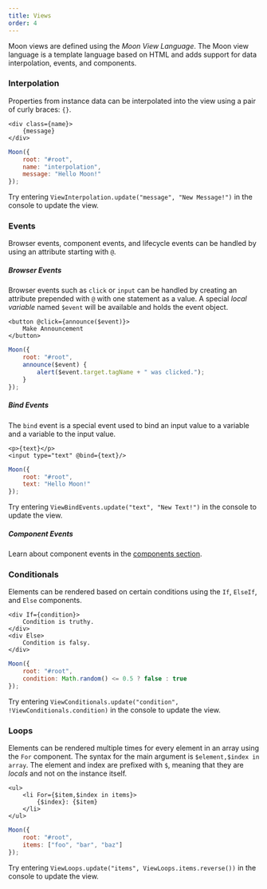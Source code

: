 ```yaml
---
title: Views
order: 4
---
```


Moon views are defined using the _Moon View Language_. The Moon view language is a template language based on HTML and adds support for data interpolation, events, and components.

### Interpolation

Properties from instance data can be interpolated into the view using a pair of curly braces: `{}`.

```mvl
<div class={name}>
	{message}
</div>
```

```js
Moon({
	root: "#root",
	name: "interpolation",
	message: "Hello Moon!"
});
```

<div id="example-view-interpolation" class="example"></div>

<script>
	var ViewInterpolation = Moon({
		root: "#example-view-interpolation",
		view: "<div class={name}>{message}</div>",
		name: "interpolation",
		message: "Hello Moon!"
	});
</script>

Try entering `ViewInterpolation.update("message", "New Message!")` in the console to update the view.

### Events

Browser events, component events, and lifecycle events can be handled by using an attribute starting with `@`.

##### Browser Events

Browser events such as `click` or `input` can be handled by creating an attribute prepended with `@` with one statement as a value. A special _local variable_ named `$event` will be available and holds the event object.

```mvl
<button @click={announce($event)}>
	Make Announcement
</button>
```

```js
Moon({
	root: "#root",
	announce($event) {
		alert($event.target.tagName + " was clicked.");
	}
});
```

<div id="example-view-browser-events" class="example"></div>

<script>
	Moon({
		root: "#example-view-browser-events",
		view: "<button @click={announce($event)}>Make Announcement</button>",
		announce($event) {
			alert($event.target.tagName + " was clicked.");
		}
	});
</script>

##### Bind Events

The `bind` event is a special event used to bind an input value to a variable and a variable to the input value.

```mvl
<p>{text}</p>
<input type="text" @bind={text}/>
```

```js
Moon({
	root: "#root",
	text: "Hello Moon!"
});
```

<div id="example-view-bind-events" class="example"></div>

<script>
	var ViewBindEvents = Moon({
		root: "#example-view-bind-events",
		view: "<p>{text}</p><input type=\"text\" @bind={text}/>",
		text: "Hello Moon!"
	});
</script>

Try entering `ViewBindEvents.update("text", "New Text!")` in the console to update the view.

##### Component Events

Learn about component events in the [components section](./components.html).

### Conditionals

Elements can be rendered based on certain conditions using the `If`, `ElseIf`, and `Else` components.

```mvl
<div If={condition}>
	Condition is truthy.
</div>
<div Else>
	Condition is falsy.
</div>
```

```js
Moon({
	root: "#root",
	condition: Math.random() <= 0.5 ? false : true
});
```

<div id="example-view-conditionals" class="example"></div>

<script>
	var ViewConditionals = Moon({
		root: "#example-view-conditionals",
		view: "<div If={condition}>Condition is truthy.</div><div Else>Condition is falsy.</div>",
		condition: Math.random() <= 0.5 ? false : true
	});
</script>

Try entering `ViewConditionals.update("condition", !ViewConditionals.condition)` in the console to update the view.

### Loops

Elements can be rendered multiple times for every element in an array using the `For` component. The syntax for the main argument is `$element,$index in array`. The element and index are prefixed with `$`, meaning that they are _locals_ and not on the instance itself.

```mvl
<ul>
	<li For={$item,$index in items}>
		{$index}: {$item}
	</li>
</ul>
```

```js
Moon({
	root: "#root",
	items: ["foo", "bar", "baz"]
});
```

<div id="example-view-loops" class="example"></div>

<script>
	var ViewLoops = Moon({
		root: "#example-view-loops",
		view: "<ul><li For={$item,$index in items}>{$index}: {$item}</li></ul>",
		items: ["foo", "bar", "baz"]
	});
</script>

Try entering `ViewLoops.update("items", ViewLoops.items.reverse())` in the console to update the view.
